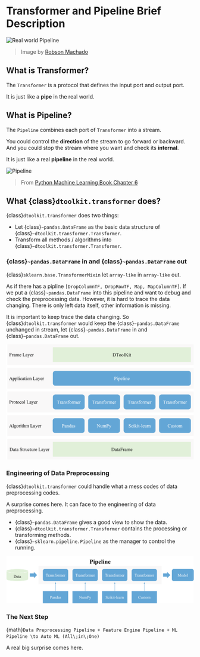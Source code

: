 # Transformer and Pipeline Brief Description

![Real world Pipeline](https://cdn.pixabay.com/photo/2015/03/19/17/50/winter-681175_960_720.jpg)

> Image by [Robson Machado](https://pixabay.com/photos/winter-alaska-pipeline-oil-snow-681175/)

## What is Transformer?

The `Transformer` is a protocol that defines the input port and output port.

It is just like a **pipe** in the real world.

## What is Pipeline?

The `Pipeline` combines each port of `Transformer` into a stream.

You could control the **direction** of the stream to go forward or backward.
And you could stop the stream where you want and check its **internal**.

It is just like a real **pipeline** in the real world.

![Pipeline](https://raw.githubusercontent.com/rasbt/python-machine-learning-book/master/code/ch06/images/06_01.png)

> From [Python Machine Learning Book Chapter 6](https://nbviewer.org/github/rasbt/python-machine-learning-book/blob/master/code/ch06/ch06.ipynb)

## What {class}`dtoolkit.transformer` does?

{class}`dtoolkit.transformer` does two things:

- Let {class}`~pandas.DataFrame` as the basic data structure of {class}`~dtoolkit.transformer.Transformer`.
- Transform all methods / algorithms into {class}`~dtoolkit.transformer.Transformer`.

### {class}`~pandas.DataFrame` in and {class}`~pandas.DataFrame` out

{class}`sklearn.base.TransformerMixin` let `array-like` in `array-like` out.

As if there has a pipline `[DropColumnTF, DropRowTF, Map, MapColumnTF]`.
If we put a {class}`~pandas.DataFrame` into this pipeline and want to debug and check the preprocessing data. However, it is hard to trace the data changing. There is only left data itself, other information is missing.

It is important to keep trace the data changing. So {class}`dtoolkit.transformer` would keep the {class}`~pandas.DataFrame` unchanged in stream, let {class}`~pandas.DataFrame` in and {class}`~pandas.DataFrame` out.

![Transformer architecture](../_static/transformer-architecture.png)

### Engineering of Data Preprocessing

{class}`dtoolkit.transformer` could handle what a mess codes of data preprocessing codes.

A surprise comes here. It can face to the engineering of data preprocessing.

- {class}`~pandas.DataFrame` gives a good view to show the data.
- {class}`~dtoolkit.transformer.Transformer` contains the processing or transforming methods.
- {class}`~sklearn.pipeline.Pipeline` as the manager to control the running.

![DToolKit for transformer](../_static/transformer-with-pipeline.png)

### The Next Step

{math}`Data Preprocessing Pipeline + Feature Engine Pipeline + ML Pipeline \to Auto ML (All\;in\;One)`

A real big surprise comes here.
